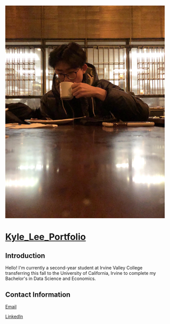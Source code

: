 ![](/images/unnamed.jpg)

# [Kyle_Lee_Portfolio](https://github.com/kylelee2062/Kyle_Lee_Portfolio.git)


## Introduction
Hello! I'm currently a second-year student at Irvine Valley College transferring this fall to the University of California, Irvine to complete my Bachelor's in Data Science and Economics.

## Contact Information
[Email](kylelee2062@gmail.com)

[LinkedIn](https://www.linkedin.com/in/kyle-lee-47b6761a8/)
